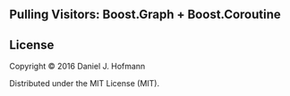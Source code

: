 ## Pulling Visitors: Boost.Graph + Boost.Coroutine


## License

Copyright © 2016 Daniel J. Hofmann

Distributed under the MIT License (MIT).
